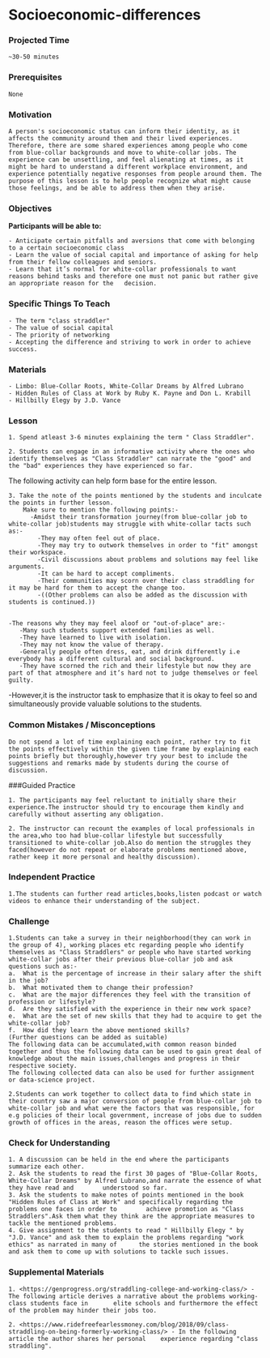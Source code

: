 # Socioeconomic-differences

### Projected Time
    
	~30-50 minutes

### Prerequisites

    None

### Motivation
    
	A person's socioeconomic status can inform their identity, as it affects the community around them and their lived experiences. Therefore, there are some shared experiences among people who come from blue-collar backgrounds and move to white-collar jobs. The experience can be unsettling, and feel alienating at times, as it might be hard to understand a different workplace environment, and experience potentially negative responses from people around them. The purpose of this lesson is to help people recognize what might cause those feelings, and be able to address them when they arise.

### Objectives
**Participants will be able to:**
    
	- Anticipate certain pitfalls and aversions that come with belonging to a certain socioeconomic class
    - Learn the value of social capital and importance of asking for help from their fellow colleagues and seniors.
    - Learn that it’s normal for white-collar professionals to want reasons behind tasks and therefore one must not panic but rather give an appropriate reason for the   decision.


### Specific Things To Teach
    
	- The term "class straddler"
    - The value of social capital
    - The priority of networking
    - Accepting the difference and striving to work in order to achieve success.

### Materials

    - Limbo: Blue-Collar Roots, White-Collar Dreams by Alfred Lubrano
    - Hidden Rules of Class at Work by Ruby K. Payne and Don L. Krabill
    - Hillbilly Elegy by J.D. Vance

### Lesson

    1. Spend atleast 3-6 minutes explaining the term " Class Straddler".

    2. Students can engage in an informative activity where the ones who identify themselves as "Class Straddler" can narrate the "good" and the "bad" experiences they have experienced so far.
   The following activity can help form base for the entire lesson.

    3. Take the note of the points mentioned by the students and inculcate the points in further lesson. 
        Make sure to mention the following points:-
          -Amidst their transformation journey(from blue-collar job to white-collar job)students may struggle with white-collar tacts such as:-
	        -They may often feel out of place.
            -They may try to outwork themselves in order to "fit" amongst their workspace.
	        -Civil discussions about problems and solutions may feel like arguments.
	        -It can be hard to accept compliments.
	        -Their communities may scorn over their class straddling for it may be hard for them to accept the change too.
	        -((Other problems can also be added as the discussion with students is continued.))
	   

    -The reasons why they may feel aloof or "out-of-place" are:-
	   -Many such students support extended families as well.
	   -They have learned to live with isolation.
	   -They may not know the value of therapy.
	   -Generally people often dress, eat, and drink differently i.e everybody has a different cultural and social background.
       -They have scorned the rich and their lifestyle but now they are part of that atmosphere and it’s hard not to judge themselves or feel guilty.

 
   -However,it is the instructor task to emphasize that it is okay to feel so and simultaneously provide valuable solutions to the students.



### Common Mistakes / Misconceptions

    Do not spend a lot of time explaining each point, rather try to fit the points effectively within the given time frame by explaining each points briefly but thoroughly,however try your best to include the suggestions and remarks made by students during the course of discussion.

 ###Guided Practice

    1. The participants may feel reluctant to initially share their experience.The instructor should try to encourage them kindly and carefully without asserting any obligation.

    2. The instructor can recount the examples of local professionals in the area,who too had blue-collar lifestyle but successfully transitioned to white-collar job.Also do mention the struggles they faced(however do not repeat or elaborate problems mentioned above, rather keep it more personal and healthy discussion).

### Independent Practice
    
	1.The students can further read articles,books,listen podcast or watch videos to enhance their understanding of the subject.
    
### Challenge
     
	1.Students can take a survey in their neighborhood(they can work in the group of 4), working places etc regarding people who identify themselves as "Class Straddlers" or people who have started working white-collar jobs after their previous blue-collar job and ask questions such as:-
	a.  What is the percentage of increase in their salary after the shift in the job?
	b.  What motivated them to change their profession?
	c.  What are the major differences they feel with the transition of profession or lifestyle?
    d.  Are they satisfied with the experience in their new work space?
	e.  What are the set of new skills that they had to acquire to get the white-collar job?
	f.  How did they learn the above mentioned skills?
	(Further questions can be added as suitable)
	The following data can be accumulated,with common reason binded together and thus the following data can be used to gain great deal of knowledge about the main issues,challenges and progress in their respective society.
    The following collected data can also be used for further assignment or data-science project.

	2.Students can work together to collect data to find which state in their country saw a major conversion of people from blue-collar job to white-collar job and what were the factors that was responsible, for e.g policies of their local government, increase of jobs due to sudden growth of offices in the areas, reason the offices were setup.  
   

### Check for Understanding

    1. A discussion can be held in the end where the participants summarize each other.
    2. Ask the students to read the first 30 pages of "Blue-Collar Roots, White-Collar Dreams" by Alfred Lubrano,and narrate the essence of what they have read and        understood so far.  
    3. Ask the students to make notes of points mentioned in the book "Hidden Rules of Class at Work" and specifically regarding the problems one faces in order to        achieve promotion as "Class Straddlers".Ask them what they think are the appropriate measures to tackle the mentioned problems.
    4. Give assignment to the students to read " Hillbilly Elegy " by "J.D. Vance" and ask them to explain the problems regarding "work ethics" as narrated in many of      the stories mentioned in the book and ask them to come up with solutions to tackle such issues. 

### Supplemental Materials
    
	1. <https://genprogress.org/straddling-college-and-working-class/> - The following article derives a narrative about the problems working-class students face in       elite schools and furthermore the effect of the problem may hinder their jobs too.

    2. <https://www.ridefreefearlessmoney.com/blog/2018/09/class-straddling-on-being-formerly-working-class/> - In the following article the author shares her personal    experience regarding "class straddling".